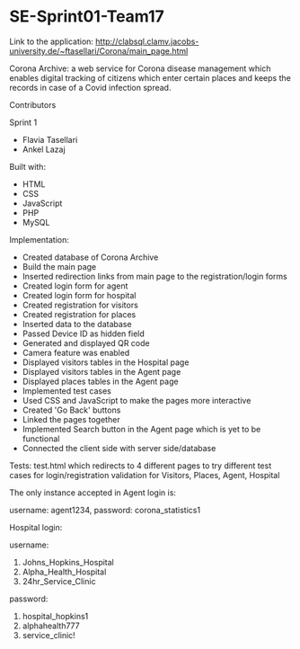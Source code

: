 # SE-Sprint01-Team17

Link to the application: http://clabsql.clamv.jacobs-university.de/~ftasellari/Corona/main_page.html

Corona Archive: a web service for Corona disease management which enables digital tracking of citizens which enter certain places and keeps the records in case of a 
Covid infection spread.

Contributors

Sprint 1

- Flavia Tasellari
- Ankel Lazaj

Built with:

- HTML
- CSS
- JavaScript
- PHP
- MySQL

Implementation:

- Created database of Corona Archive
- Build the main page 
- Inserted redirection links from main page to the registration/login forms
- Created login form for agent
- Created login form for hospital
- Created registration for visitors
- Created registration for places
- Inserted data to the database
- Passed Device ID as hidden field
- Generated and displayed QR code
- Camera feature was enabled
- Displayed visitors tables in the Hospital page
- Displayed visitors tables in the Agent page
- Displayed places tables in the Agent page
- Implemented test cases
- Used CSS and JavaScript to make the pages more interactive
- Created 'Go Back' buttons
- Linked the pages together
- Implemented Search button in the Agent page which is yet to be functional
- Connected the client side with server side/database

Tests: test.html which redirects to 4 different pages to try different test cases for login/registration validation for Visitors, Places, Agent, Hospital

The only instance accepted in Agent login is:

username: agent1234,
password: corona_statistics1

Hospital login:

username: 
1. Johns_Hopkins_Hospital
2. Alpha_Health_Hospital
3. 24hr_Service_Clinic

password:
1. hospital_hopkins1
2. alphahealth777
3. service_clinic!




